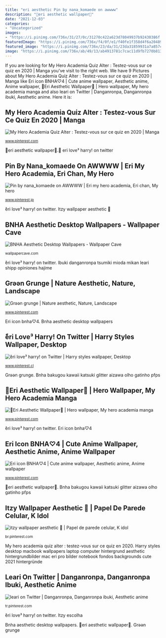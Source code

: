 ```yaml
---
title: "eri aesthetic Pin by nana_komaede on awwww"
description: "🦄eri aesthetic wallpaper🦄"
date: "2021-12-03"
categories:
- "Uncategorized"
images:
- "https://i.pinimg.com/736x/31/27/0c/31270c422a623d78049937b92430386f.jpg"
featuredImage: "https://i.pinimg.com/736x/f4/0f/e1/f40fe1f358d4f6a20489ea9af982a596.jpg"
featured_image: "https://i.pinimg.com/736x/23/da/31/23da31859931a7a857c70e65849fa4a3.jpg"
image: "https://i.pinimg.com/736x/ab/49/13/ab4913781c7cac11d9fb7270b813caad.jpg"
---
```


If you are looking for My Hero Academia Quiz Alter : Testez-vous sur ce quiz en 2020 | Manga you've visit to the right web. We have 9 Pictures about My Hero Academia Quiz Alter : Testez-vous sur ce quiz en 2020 | Manga like Eri icon BNHA♡4 | Cute anime wallpaper, Aesthetic anime, Anime wallpaper, 🦄Eri Aesthetic Wallpaper🦄 | Hero wallpaper, My hero academia manga and also leari on Twitter | Danganronpa, Danganronpa ibuki, Aesthetic anime. Here it is:

## My Hero Academia Quiz Alter : Testez-vous Sur Ce Quiz En 2020 | Manga

![My Hero Academia Quiz Alter : Testez-vous sur ce quiz en 2020 | Manga](https://i.pinimg.com/736x/9c/16/6b/9c166be039cd3b5f4d378630bd899c0a.jpg "Itzy wallpaper aesthetic 🍬")

<small>www.pinterest.com</small>

🦄eri aesthetic wallpaper🦄. ًeri love³ harry! on twitter

## Pin By Nana_komaede On AWWWW | Eri My Hero Academia, Eri Chan, My Hero

![Pin by nana_komaede on AWWWW | Eri my hero academia, Eri chan, My hero](https://i.pinimg.com/736x/4e/fb/5f/4efb5f8116b857ea386f1578f0d12720.jpg "Ibuki danganronpa tsumiki mioda mikan leari shipp opiniones hajime")

<small>www.pinterest.jp</small>

ًeri love³ harry! on twitter. Itzy wallpaper aesthetic 🍬

## BNHA Aesthetic Desktop Wallpapers - Wallpaper Cave

![BNHA Aesthetic Desktop Wallpapers - Wallpaper Cave](https://wallpapercave.com/wp/wp4931403.jpg "Grəən grunge")

<small>wallpapercave.com</small>

ًeri love³ harry! on twitter. Ibuki danganronpa tsumiki mioda mikan leari shipp opiniones hajime

## Grəən Grunge | Nature Aesthetic, Nature, Landscape

![Grəən grunge | Nature aesthetic, Nature, Landscape](https://i.pinimg.com/736x/27/21/bc/2721bcb3a887e33703891c905a2f815f--kuroshitsuji-grunge.jpg "🦄eri aesthetic wallpaper🦄")

<small>www.pinterest.com</small>

Eri icon bnha♡4. Bnha aesthetic desktop wallpapers

## ًeri Love³ Harry! On Twitter | Harry Styles Wallpaper, Desktop

![ًeri love³ harry! on Twitter | Harry styles wallpaper, Desktop](https://i.pinimg.com/736x/31/27/0c/31270c422a623d78049937b92430386f.jpg "Eri icon bnha♡4")

<small>www.pinterest.cl</small>

Grəən grunge. Bnha bakugou kawaii katsuki glitter aizawa olho gatinho pfps

## 🦄Eri Aesthetic Wallpaper🦄 | Hero Wallpaper, My Hero Academia Manga

![🦄Eri Aesthetic Wallpaper🦄 | Hero wallpaper, My hero academia manga](https://i.pinimg.com/736x/f4/0f/e1/f40fe1f358d4f6a20489ea9af982a596.jpg "Leari on twitter")

<small>www.pinterest.com</small>

ًeri love³ harry! on twitter. Eri icon bnha♡4

## Eri Icon BNHA♡4 | Cute Anime Wallpaper, Aesthetic Anime, Anime Wallpaper

![Eri icon BNHA♡4 | Cute anime wallpaper, Aesthetic anime, Anime wallpaper](https://i.pinimg.com/736x/23/da/31/23da31859931a7a857c70e65849fa4a3.jpg "Harry styles desktop macbook wallpapers laptop computer hintergrund aesthetic hintergrundbilder mac eri pro bilder notebook fondos backgrounds cute 2021 hintergründe")

<small>www.pinterest.com</small>

🦄eri aesthetic wallpaper🦄. Bnha bakugou kawaii katsuki glitter aizawa olho gatinho pfps

## Itzy Wallpaper Aesthetic 🍬 | Papel De Parede Celular, K Idol

![itzy wallpaper aesthetic 🍬 | Papel de parede celular, K idol](https://i.pinimg.com/736x/75/7b/f7/757bf7129515aa903b36f14b04b5e1e5.jpg "Itzy escolha")

<small>br.pinterest.com</small>

My hero academia quiz alter : testez-vous sur ce quiz en 2020. Harry styles desktop macbook wallpapers laptop computer hintergrund aesthetic hintergrundbilder mac eri pro bilder notebook fondos backgrounds cute 2021 hintergründe

## Leari On Twitter | Danganronpa, Danganronpa Ibuki, Aesthetic Anime

![leari on Twitter | Danganronpa, Danganronpa ibuki, Aesthetic anime](https://i.pinimg.com/736x/ab/49/13/ab4913781c7cac11d9fb7270b813caad.jpg "Leari on twitter")

<small>tr.pinterest.com</small>

ًeri love³ harry! on twitter. Itzy escolha

Bnha aesthetic desktop wallpapers. 🦄eri aesthetic wallpaper🦄. Grəən grunge

